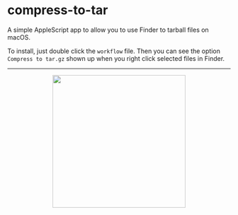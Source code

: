 # compress-to-tar

A simple AppleScript app to allow you to use Finder to tarball files on macOS.

To install, just double click the `workflow` file. Then you can see the option `Compress to tar.gz` shown up when you right click selected files in Finder.

---

<p align="center">
	<img src="https://i.imgur.com/1wof2ZN.png" width="300">
</p>